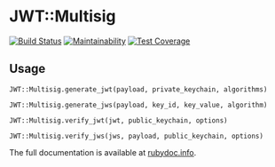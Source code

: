 # JWT::Multisig

[![Build Status](https://travis-ci.org/rubykube/jwt-multisig.svg?branch=master)](https://travis-ci.org/rubykube/peatio)
[![Maintainability](https://api.codeclimate.com/v1/badges/94315656e1c877212c32/maintainability)](https://codeclimate.com/github/rubykube/jwt-multisig/maintainability)
[![Test Coverage](https://api.codeclimate.com/v1/badges/94315656e1c877212c32/test_coverage)](https://codeclimate.com/github/rubykube/jwt-multisig/test_coverage)

## Usage

`JWT::Multisig.generate_jwt(payload, private_keychain, algorithms)`

`JWT::Multisig.generate_jws(payload, key_id, key_value, algorithm)`

`JWT::Multisig.verify_jwt(jwt, public_keychain, options)`

`JWT::Multisig.verify_jws(jws, payload, public_keychain, options)`

The full documentation is available at [rubydoc.info](http://www.rubydoc.info/gems/jwt-multisig).
